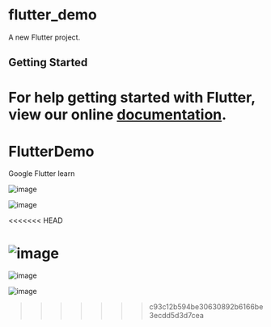 # flutter_demo

A new Flutter project.

## Getting Started

For help getting started with Flutter, view our online
[documentation](https://flutter.io/).
=======
# FlutterDemo
Google Flutter learn

![image](https://github.com/waitinghc/FlutterDemo/blob/master/images/%E5%BE%AE%E4%BF%A1%E5%9B%BE%E7%89%87_20180627113348.jpg)


![image](https://github.com/waitinghc/FlutterDemo/blob/master/images/%E5%BE%AE%E4%BF%A1%E5%9B%BE%E7%89%87_20180627113343.jpg)

<<<<<<< HEAD

![image](https://github.com/waitinghc/FlutterDemo/blob/master/images/%E5%BE%AE%E4%BF%A1%E5%9B%BE%E7%89%87_20180627113340.png)
=======
![image](https://github.com/waitinghc/FlutterDemo/blob/master/images/%E5%BE%AE%E4%BF%A1%E5%9B%BE%E7%89%87_20180627113343.jpg)



![image](https://github.com/waitinghc/FlutterDemo/blob/master/images/%E5%BE%AE%E4%BF%A1%E5%9B%BE%E7%89%87_20180627113340.png)
>>>>>>> c93c12b594be30630892b6166be3ecdd5d3d7cea
